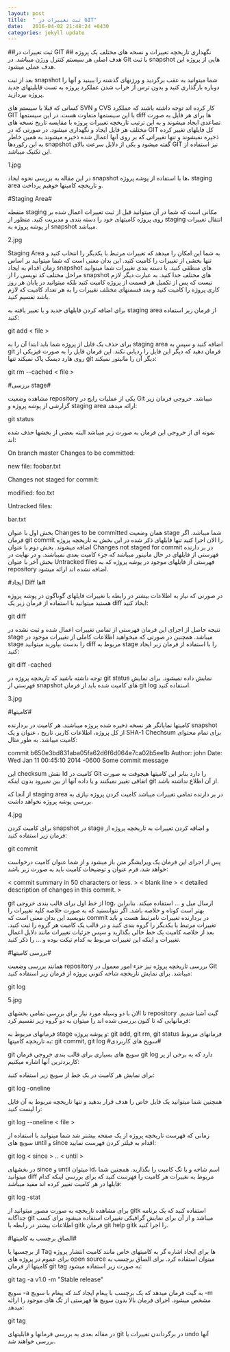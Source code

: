 ```yaml
---
layout: post
title:  " ثبت تغییرات در GIT"
date:   2016-04-02 21:48:24 +0430
categories: jekyll update
---
```

##ثبت تغییرات در GIT ##
نگهداری تاریخچه تغییرات و نسخه های مختلف یک پروژه هدف اصلی هر سیستم کنترل ورژن میباشد. در Git با ثبت snapshot هایی از پروژه این هدف عملی میشود.

 بعد از ثبت snapshot شما میتوانید به عقب برگردید و ورژنهای گذشته را ببینید و آنها را دوباره بارگذاری کنید و بدون ترس از خراب شدن عملکرد پروژه به تست قابلیتهای جدید پروژه بپردازید.

کسانی که قبلا با سیستم های SVN و CVS کار کرده اند توجه داشته باشند که عملکرد GIT با این سیستمها متفاوت هست. در این سیستمها diff ها برای هر فایل به صورت تصاعدی ایجاد میشوند و به این ترتیب تاریخچه تغییرات پروژه با مقایسه تاریخ نسخه های مختلف هر فایل ایجاد و نگهداری میشود. در صورتی که در GIT کل فایلهای تغییر کرده ذخیره نمیشوند و تنها تغییراتی که بر روی آنها اعمال شده ذخیره میشوند به همین خاطر به این رکوردها snapshot گفته میشود و یکی از دلایل سرعت بالای GIT نیز استفاده از این تکنیک میباشد.

1.jpg

در این مقاله به بررسی نحوه ایجاد snapshot ها با استفاده از پوشه پروژه، staging area و تاریخچه کامیتها خوهیم پرداخت.

#Staging Area#

منقطه staging مکانی است که شما در آن میتوانید قبل از ثبت تغییرات اعمال شده بر روی پروژه کامیتهای خود را دسته بندی و مدیریت کنید. منظور از staging انتقال تغییرات از پوشه پروژه به snapshot میباشد.

2.jpg

Staging Area به شما این امکان را میدهد که تغییرات مرتبط با یکدیگر را انتخاب کنید و تنها بخشی از تغییرات را کامیت کنید. این بدان معنی است که شما میتوانید بر اساس زمان اقدام به ایجاد snapshot های منطقی کنید. با دسته بندی تغییرات شما میتوانید مراحل مختلف کد نویسی را از snapshot های مختلف جدا کنید. به عبارت دیگر لازم نیست که پس از تکمیل هر قسمت از پروژه کامیت کنید بلکه میتوانید در پایان هر روز کاری پروژه را کامیت کنید و بعد قسمتهای مختلف تغییرات را به هر تعداد کامیت که لازم باشد تقسیم کنید.

برای اضافه کردن فایلهای جدید و یا تغییر یافته به staging area از فرمان زیر استفاده کنید:

git add < file >

برای حذف یک فایل از پروژه شما باید ابتدا آن را به staging area اضافه کنید و سپس به git فرمان دهید که دیگر این فایل را ردیابی نکند. این فرمان فایل را به صورت فیزیکی از روی هارد دیسک پاک نمیکند تنها git دیگر آن را مانیتور نمیکند:

git rm --cached < file >

#بررسی stage#

مشاهده وضعیت repository یکی از عملیات رایج در Git میباشد. خروجی فرمان زیر گزارشی از پوشه پروژه و staging area ارائه میدهد:

git status

نمونه ای از خروجی این فرمان به صورت زیر میباشد البته بعضی از بخشها حذف شده اند:

 On branch master
 Changes to be committed:

 new file: foobar.txt

 Changes not staged for commit:

 modified: foo.txt

 Untracked files:

bar.txt
    
بخش اول با عنوان Changes to be committed همان وضعیت stage شما میباشد. اگر فرمان git commit را الان اجرا کنید تنها فایلهای ذکر شده در این بخش به تاریخچه پروژه اضافه میشوند. بخش دوم با عنوان Changes not staged for commit در بر دارنده فهرستی از فایلهای در حال مانیتور میباشد که جزء کامیت بعدی نمیباشند. و در نهایت در بخش آخر با عنوان Untracked files فهرستی از فایلهای موجود در پوشه پروژه که به repository اضافه نشده اند ارائه میشود.

#ایجاد Diff ها#

در صورتی که نیاز به اطلاعات بیشتر در رابطه با تغییرات فایلهای گوناگون در پوشه پروژه هستید میتوانید با استفاده از فرمان زیر یک diff ایجاد کنید:

git diff

نتیجه حاصل از اجرای این فرمان فهرستی از تمامی تغییرات اعمال شده و ثبت نشده در stage میباشد. همچنین در صورتی که میخواهید اطلاعات کاملی از تغییرات موجود در stage را بدست بیاورید میتوانید diff مربوط به stage را با استفاده از فرمان زیر ایجاد کنید:

git diff -cached

توجه داشته باشید که تاریخچه پروژه در git status نمایش داده نمیشود. برای نمایش فهرستی از snapshot های کامیت شده باید از فرمان git log استفاده کنید.

3.jpg

#کامیتها#

کامیتها نمایانگر هر نسخه ذخیره شده پروژه میباشند. هر کامیت در بردارنده snapshot از کل پروژه، اطلاعات کاربر، تاریخ ، عنوان و یک SHA-1 Chechsum برای تمام محتوای کامیت میباشد. به طور مثال:

commit b650e3bd831aba05fa62d6f6d064e7ca02b5ee1b
Author: john 
Date: Wed Jan 11 00:45:10 2014 -0600
Some commit message
    
این checksum نقش Id کامیت در Git را دارد بنابر این کامیتها هیچوقت به صورت اتفاقی تغییر نمیکنند و یا داده آنها از بین نمیرود بدون اینکه git از آن اطلاع نداشته باشد.

از آنجا که staging area در بر دارنده تمامی تغییرات میباشد کامیت کردن پروژه نیازی به بررسی پوشه پروژه نخواهد داشت.

4.jpg

برای کامیت کردن snapshot در stage و اضافه کردن تغییرات به تاریخچه پروژه از فرمان زیر استفاده کنید:

git commit

پس از اجرای این فرمان یک ویرایشگر متن باز میشود و از شما عنوان کامیت درخواست خواهد شد. فرم عنوان و توضیحات کامیت باید به صورت زیر باشد:

< commit summary in 50 characters or less. >
< blank line >
< detailed description of changes in this commit. >
    
git از خط اول برای قالب بندی خروجی log، ارسال میل و ... استفاده میکند. بنابراین بهتر است کوتاه و خلاصه باشد. اگر نتوانستید که به صورت خلاصه کلیه تغییرات را بنویسید این بدان معنی است که commit در بردارنده تغییرات نامرتبط هست و باید تغییرات مرتبط با یکدیگر را گروه بندی کنید و در قالب یک کامیت هر گروه را ثبت کنید. بعد از خلاصه کامیت یک خط خالی بگذارید و سپس جزئیات تغییرات مانند دلایل اعمال تغییرات و اینکه این تغییرات مربوط به کدام تیکت بوده و ... را ذکر کنید.

#بررسی کامیتها#

همانند بررسی وضعیت repository بررسی تاریخچه پروژه نیز جزء امور معمول در Git میباشد. برای نمایش تاریخچه شاخه کنونی پروژه از فرمان زیر استفاده کنید:

git log

5.jpg

تا الان با دو وسیله مورد نیاز برای بررسی تمامی بخشهای repository گیت آشنا شدیم. فرمانهایی که تا کنون بررسی شده اند را میتوان به دو گروه زیر تقسیم کرد:

فرمانهای مربوط به stage و پوشه پروژه: git add, git rm, git status
فرمانهای مربوط به تاریخچه کامیتها: git commit, git log
#سویج های کاربردی#

git سویچ های بسیاری برای قالب بندی خروجی فرمان git log دارد که به برخی از پر کاربردترین آنها اشاره میکنیم:

برای نمایش هر کامیت در یک خط از سویچ زیر استفاده کنید:

git log -oneline

همچنین شما میتوانید یک فایل خاص را هدف قرار بدهید و تنها تاریخچه مربوط به آن فایل را لیست کنید:

git log --oneline < file >

زمانی که فهرست تاریخچه پروژه از یک صفحه بیشتر شد شما میتوانید با استفاده از سویچ های until و since اقدام به فیلتر کردن فهرست نمایید:

git log < since > .. < until >

در بخشهای since و until میتوان id، اسم شاخه و یا تگ کامیت را بگذارید. همچنین شما میتوانید diff مربوط به تغییرات هر کامیت را فهرست کنید که برای بررسی اینکه کدام فایلها در هر کامیت تغییر کرده اند مفید میباشد:

git log -stat

برای مشاهده تاریخچه به صورت مصور میتوانید از gitk استفاده کنید که یک برنامه جداگانه git میباشد و از آن برای نمایش گرافیکی تغییرات استفاده میشود برای کسب اطلاعات بیشتر در رابطه با gitk فرمان git help gitk را اجرا کنید.

#الصاق برچسب به کامیتها#

از برچسبها یا Tag ها برای ایجاد اشاره گر به کامیتهای خاص مانند کامیت انتشار پروژه برای عموم در پروژه های open source میتوان استفاده کرد. برای الصاق برچسب به کامیتها از فرمان git tag به صورت زیر استفاده میشود:

git tag -a v1.0 -m "Stable release"

سویچ -a به گیت فرمان میدهد که یک برچسب با پیغام ایجاد کند که پیغام با سویچ -m مشخص میشود. اجرای فرمان بالا بدون سویچ ها فهرستی از تگ های موجود را ارائه میدهد:

git tag

در مقاله بعدی به بررسی فرمانها و قابلیتهای git در برگرداندن تغییرات یا undo آنها بررسی خواهند شد.